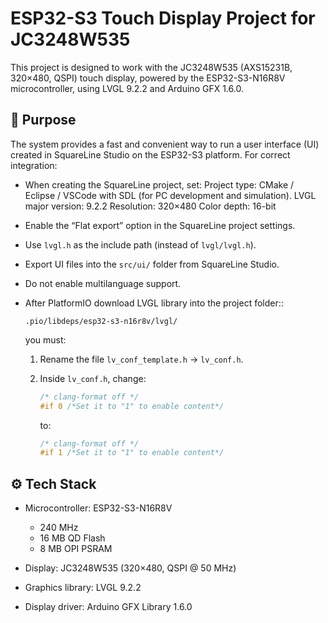 # ESP32-S3 Touch Display Project for JC3248W535

This project is designed to work with the JC3248W535 (AXS15231B, 320×480, QSPI) touch display, powered by the ESP32-S3-N16R8V microcontroller, using LVGL 9.2.2 and Arduino GFX 1.6.0.

## 🎯 Purpose

The system provides a fast and convenient way to run a user interface (UI) created in SquareLine Studio on the ESP32-S3 platform.
For correct integration:

* When creating the SquareLine project, set:
  Project type: CMake / Eclipse / VSCode with SDL (for PC development and simulation).
  LVGL major version: 9.2.2
  Resolution: 320×480
  Color depth: 16-bit
* Enable the “Flat export” option in the SquareLine project settings.
* Use `lvgl.h` as the include path (instead of `lvgl/lvgl.h`).
* Export UI files into the `src/ui/` folder from SquareLine Studio.
* Do not enable multilanguage support.
* After PlatformIO download LVGL library into the project folder::

  ```
  .pio/libdeps/esp32-s3-n16r8v/lvgl/
  ```

  you must:

  1. Rename the file `lv_conf_template.h` → `lv_conf.h`.
  2. Inside `lv_conf.h`, change:

     ```c
     /* clang-format off */
     #if 0 /*Set it to "1" to enable content*/
     ```

     to:

     ```c
     /* clang-format off */
     #if 1 /*Set it to "1" to enable content*/
     ```

## ⚙️ Tech Stack

* Microcontroller: ESP32-S3-N16R8V

  * 240 MHz
  * 16 MB QD Flash
  * 8 MB OPI PSRAM
* Display: JC3248W535 (320×480, QSPI @ 50 MHz)
* Graphics library: LVGL 9.2.2
* Display driver: Arduino GFX Library 1.6.0


